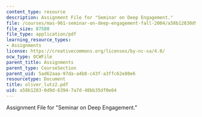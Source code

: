 ```yaml
---
content_type: resource
description: Assignment File for "Seminar on Deep Engagement."
file: /courses/mas-961-seminar-on-deep-engagement-fall-2004/a58b12830d9d63947a7d48bb35df0e64_oliver_lutz2.pdf
file_size: 87580
file_type: application/pdf
learning_resource_types:
- Assignments
license: https://creativecommons.org/licenses/by-nc-sa/4.0/
ocw_type: OCWFile
parent_title: Assignments
parent_type: CourseSection
parent_uid: 5ad62aaa-97da-a4b8-c43f-a3ffc62e80e6
resourcetype: Document
title: oliver_lutz2.pdf
uid: a58b1283-0d9d-6394-7a7d-48bb35df0e64
---
```

Assignment File for "Seminar on Deep Engagement."